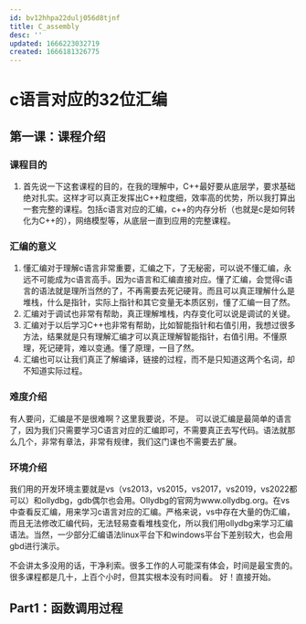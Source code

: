 ```yaml
---
id: bv12hhpa22dulj056d8tjnf
title: C_assembly
desc: ''
updated: 1666223032719
created: 1666181326775
---
```

# c语言对应的32位汇编

## 第一课：课程介绍

### 课程目的

1. 首先说一下这套课程的目的，在我的理解中，C++最好要从底层学，要求基础绝对扎实。这样才可以真正发挥出C++粒度细，效率高的优势，所以我打算出一套完整的课程。包括c语言对应的汇编，c++的内存分析（也就是c是如何转化为C++的），网络模型等，从底层一直到应用的完整课程。

### 汇编的意义

1. 懂汇编对于理解c语言非常重要，汇编之下，了无秘密，可以说不懂汇编，永远不可能成为c语言高手。因为c语言和汇编直接对应。懂了汇编，会觉得c语言的语法就是理所当然的了，不再需要去死记硬背。而且可以真正理解什么是堆栈，什么是指针，实际上指针和其它变量无本质区别，懂了汇编一目了然。
2. 汇编对于调试也非常有帮助，真正理解堆栈，内存变化可以说是调试的关键。
3. 汇编对于以后学习C++也非常有帮助，比如智能指针和右值引用，我想过很多方法，结果就是只有理解汇编才可以真正理解智能指针，右值引用。不懂原理，死记硬背，难以变通。懂了原理，一目了然。
4. 汇编也可以让我们真正了解编译，链接的过程，而不是只知道这两个名词，却不知道实际过程。

### 难度介绍

有人要问，汇编是不是很难啊？这里我要说，不是。
可以说汇编是最简单的语言了，因为我们只需要学习C语言对应的汇编即可，不需要真正去写代码。语法就那么几个，非常有章法，非常有规律，我们这门课也不需要去扩展。

### 环境介绍

我们用的开发环境主要就是vs（vs2013，vs2015，vs2017，vs2019，vs2022都可以）和ollydbg，gdb偶尔也会用。Ollydbg的官网为www.ollydbg.org。在vs中查看反汇编，用来学习c语言对应的汇编。严格来说，vs中存在大量的伪汇编，而且无法修改汇编代码，无法轻易查看堆栈变化，所以我们用ollydbg来学习汇编语法。当然，一少部分汇编语法linux平台下和windows平台下差别较大，也会用gbd进行演示。

不会讲太多没用的话，干净利索。很多工作的人可能深有体会，时间是最宝贵的。很多课程都是几十，上百个小时，但其实根本没有时间看。
好！直接开始。

## Part1：函数调用过程
